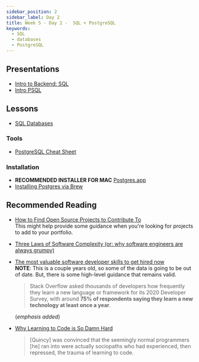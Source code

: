 ```yaml
---
sidebar_position: 2
sidebar_label: Day 2
title: Week 5 - Day 2 -  SQL + PostgreSQL
keywords:
  - SQL
  - databases
  - PostgreSQL
---
```


<!-- markdownlint-disable no-inline-html -->

## Presentations

- [Intro to Backend: SQL](https://docs.google.com/presentation/d/1sApo5EiCd6Ub-g7LS959K0bTBcAwrdQmAt2B-GKjvVU/edit?usp=sharing)
- [Intro PSQL](https://docs.google.com/presentation/d/1FqmTwI-12w-6dGm6ylbPGmDmVlSh5wtRaI2i7lCBeYo/edit?usp=sharing)

## Lessons

- [SQL Databases](/docs/lessons/databases/sql/)

### Tools

- [PostgreSQL Cheat Sheet](./files/PostgreSQL-Cheat-Sheet.pdf)

### Installation

- **RECOMMENDED INSTALLER FOR MAC** [Postgres.app](https://postgresapp.com/downloads.html)
- [Installing Postgres via Brew](https://gist.github.com/ibraheem4/ce5ccd3e4d7a65589ce84f2a3b7c23a3)

## Recommended Reading

- [How to Find Open Source Projects to Contribute To](https://opensauced.pizza/docs/community-resources/how-to-find-open-source-projects-to-contribute-to/)
  <br/>This might help provide some guidance when you're looking for projects to add to your portfolio.
- [Three Laws of Software Complexity (or: why software engineers are always grumpy)](https://maheshba.bitbucket.io/blog/2024/05/08/2024-ThreeLaws.html)
- [The most valuable software developer skills to get hired now](https://www.infoworld.com/article/3583931/the-most-valuable-software-developer-skills.html)
  <br/>**NOTE**: This is a couple years old, so some of the data is going to be out of date. But, there is some high-level guidance that remains valid.

  > Stack Overflow asked thousands of developers how frequently they learn a new language or framework for its 2020 Developer Survey, with around **75% of respondents saying they learn a new technology at least once a year**.

  (_emphasis added_)

- [Why Learning to Code is So Damn Hard](https://medium.com/@andrewlatta/why-learning-to-code-is-so-damn-hard-303eae632820)
  > [Quincy] was convinced that the seemingly normal programmers [he] ran into were actually sociopaths who had experienced, then repressed, the trauma of learning to code.
